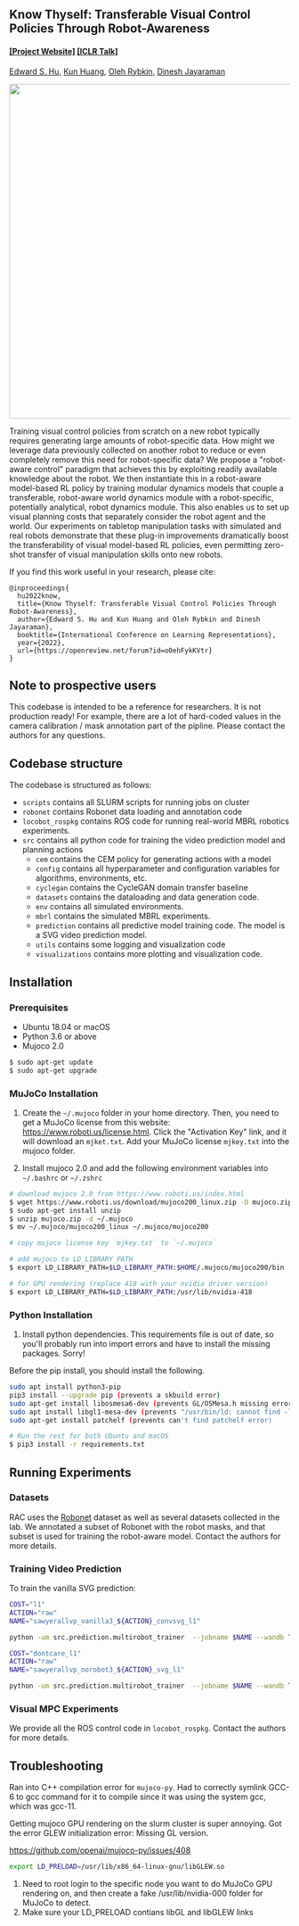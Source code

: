 ## Know Thyself: Transferable Visual Control Policies Through Robot-Awareness 

#### [[Project Website]](https://edwardshu.com/rac) [[ICLR Talk]](https://iclr.cc/virtual/2022/poster/6041)

[Edward S. Hu](https://edwardshu.com/), [Kun Huang](https://www.linkedin.com/in/kun-huang-620034171/), [Oleh Rybkin](https://www.seas.upenn.edu/~oleh/), [Dinesh Jayaraman](https://www.seas.upenn.edu/~dineshj/)



<a href="https://edwardshu.com/rac">
<p align="center">
<img src="https://edwardshu.com/rac/img/wide_teaser.jpg" width="600">
</p>
</img></a>

Training visual control policies from scratch on a new robot typically requires generating large amounts of robot-specific data. How might we leverage data previously collected on another robot to reduce or even completely remove this need for robot-specific data? We propose a "robot-aware control" paradigm that achieves this by exploiting readily available knowledge about the robot. We then instantiate this in a robot-aware model-based RL policy by training modular dynamics models that couple a transferable, robot-aware world dynamics module with a robot-specific, potentially analytical, robot dynamics module. This also enables us to set up visual planning costs that separately consider the robot agent and the world. Our experiments on tabletop manipulation tasks with simulated and real robots demonstrate that these plug-in improvements dramatically boost the transferability of visual model-based RL policies, even permitting zero-shot transfer of visual manipulation skills onto new robots. 

If you find this work useful in your research, please cite:

```
@inproceedings{
  hu2022know,
  title={Know Thyself: Transferable Visual Control Policies Through Robot-Awareness},
  author={Edward S. Hu and Kun Huang and Oleh Rybkin and Dinesh Jayaraman},
  booktitle={International Conference on Learning Representations},
  year={2022},
  url={https://openreview.net/forum?id=o0ehFykKVtr}
}
```

## Note to prospective users
This codebase is intended to be a reference for researchers. It is not production ready! For example, there are a lot of hard-coded values in the camera calibration / mask annotation part of the pipline. Please contact the authors for any questions.

## Codebase structure

The codebase is structured as follows:

* `scripts` contains all SLURM scripts for running jobs on cluster
* `robonet` contains Robonet data loading and annotation code
* `locobot_rospkg` contains ROS code for running real-world MBRL robotics experiments.
* `src` contains all python code for training the video prediction model and planning actions
    * `cem` contains the CEM policy for generating actions with a model
    * `config` contains all hyperparameter and configuration variables for algorithms, environments, etc.
    * `cyclegan` contains the CycleGAN domain transfer baseline
    * `datasets` contains the dataloading and data generation code.
    * `env` contains all simulated environments. 
    * `mbrl` contains the simulated MBRL experiments.
    * `prediction` contains all predictive model training code. The model is a SVG video prediction model.
    * `utils` contains some logging and visualization code
    * `visualizations` contains more plotting and visualization code.

## Installation

### Prerequisites

* Ubuntu 18.04 or macOS
* Python 3.6 or above
* Mujoco 2.0

```bash
$ sudo apt-get update
$ sudo apt-get upgrade
```
### MuJoCo Installation

1. Create the `~/.mujoco` folder in your home directory. Then, you need to get a MuJoCo license from this website: https://www.roboti.us/license.html. Click the "Activation Key" link, and it will download an `mjket.txt`. Add your MuJoCo license `mjkey.txt` into the mujoco folder.

2. Install mujoco 2.0 and add the following environment variables into `~/.bashrc` or `~/.zshrc`

```bash
# download mujoco 2.0 from https://www.roboti.us/index.html
$ wget https://www.roboti.us/download/mujoco200_linux.zip -O mujoco.zip
$ sudo apt-get install unzip
$ unzip mujoco.zip -d ~/.mujoco
$ mv ~/.mujoco/mujoco200_linux ~/.mujoco/mujoco200

# copy mujoco license key `mjkey.txt` to `~/.mujoco`

# add mujoco to LD_LIBRARY_PATH
$ export LD_LIBRARY_PATH=$LD_LIBRARY_PATH:$HOME/.mujoco/mujoco200/bin

# for GPU rendering (replace 418 with your nvidia driver version)
$ export LD_LIBRARY_PATH=$LD_LIBRARY_PATH:/usr/lib/nvidia-418
```

### Python Installation

1. Install python dependencies. This requirements file is out of date, so you'll probably
run into import errors and have to install the missing packages. Sorry!

Before the pip install, you should install the following.
```bash
sudo apt install python3-pip
pip3 install --upgrade pip (prevents a skbuild error)
sudo apt-get install libosmesa6-dev (prevents GL/OSMesa.h missing error)
sudo apt install libgl1-mesa-dev (prevents "/usr/bin/ld: cannot find -lGL" error)
sudo apt-get install patchelf (prevents can't find patchelf error)
```
```bash
# Run the rest for both Ubuntu and macOS
$ pip3 install -r requirements.txt
```

## Running Experiments

### Datasets
RAC uses the [Robonet](https://www.robonet.wiki/) dataset as well as several datasets collected in the lab. We annotated a subset of Robonet with the robot masks, and that subset is used for training the robot-aware model. Contact the authors for more details.

### Training Video Prediction

To train the vanilla SVG prediction:
```bash
COST="l1"
ACTION="raw"
NAME="sawyerallvp_vanilla3_${ACTION}_convsvg_l1"

python -um src.prediction.multirobot_trainer  --jobname $NAME --wandb True --data_root /scratch/edward/Robonet --batch_size 16 --n_future 5 --n_past 1 --n_eval 6 --g_dim 512 --z_dim 64 --model svg --niter 1000 --epoch_size 300 --eval_interval 15 --checkpoint_interval 5  --reconstruction_loss $COST --last_frame_skip True --scheduled_sampling True --action_dim 5 --robot_dim 5 --data_threads 5 --lr 0.0001 --experiment singlerobot --preprocess_action raw --world_error_dict widowx1_c0_world_error.pkl --train_val_split 0.95 --model_use_robot_state False --model_use_mask False --random_snippet True >"${NAME}.out" 2>&1 &
```

```bash
COST="dontcare_l1"
ACTION="raw"
NAME="sawyerallvp_norobot3_${ACTION}_svg_l1"

python -um src.prediction.multirobot_trainer  --jobname $NAME --wandb True --data_root /scratch/edward/Robonet --batch_size 16 --n_future 5 --n_past 1 --n_eval 6 --g_dim 512 --z_dim 64 --model svg --niter 1000 --epoch_size 300 --eval_interval 15 --checkpoint_interval 5 --reconstruction_loss $COST --last_frame_skip True --scheduled_sampling True --action_dim 5 --robot_dim 5 --data_threads 5 --lr 0.0001 --experiment singlerobot --preprocess_action raw --world_error_dict widowx1_c0_world_error.pkl --train_val_split 0.95 --model_use_robot_state True --model_use_mask True --model_use_future_mask True --random_snippet True >"${NAME}.out" 2>&1 &
```
### Visual MPC Experiments
We provide all the ROS control code in `locobot_rospkg`.
Contact the authors for more details.

## Troubleshooting

Ran into C++ compilation error for `mujoco-py`. Had to correctly symlink GCC-6 to gcc
command for it to compile since it was using the system gcc, which was gcc-11.

Getting mujoco GPU rendering on the slurm cluster is super annoying. Got the error
GLEW initialization error: Missing GL version.

https://github.com/openai/mujoco-py/issues/408

```bash
export LD_PRELOAD=/usr/lib/x86_64-linux-gnu/libGLEW.so
```

1. Need to root login to the specific node you want to do MuJoCo GPU rendering on, and then
create a fake /usr/lib/nvidia-000 folder for MuJoCo to detect.
2. Make sure your LD_PRELOAD contians libGL and libGLEW links
